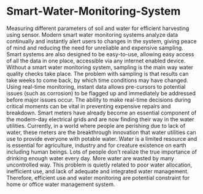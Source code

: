 # Smart-Water-Monitoring-System

Measuring different parameters of soil and water for efficient harvesting using sensor. Modern smart water monitoring systems analyze data continually and instantly alert users to changes in the system, giving peace of mind and reducing the need for unreliable and expensive sampling. Smart systems are also designed to be easy-to-use, allowing easy access of all the data in one place, accessible via any internet enabled device. Without a smart water monitoring system, sampling is the main way water quality checks take place. The problem with sampling is that results can take weeks to come back, by which time conditions may have changed.
Using real-time monitoring, instant data allows pre-cursors to potential issues (such as corrosion) to be flagged up and immediately be addressed before major issues occur. The ability to make real-time decisions during critical moments can be vital in preventing expensive repairs and breakdown. Smart meters have already become an essential component of the modern-day electrical grids and are now finding their way in the water utilities. Currently, in a world where people are perishing due to lack of water, these meters are the breakthrough innovation that water utilities can use to provide everyone with potable water.
Water is a limited resource and is essential for agriculture, industry and for creature existence on earth including human beings. Lots of people don’t realize the true importance of drinking enough water every day. More water are wasted by many uncontrolled way. This problem is quietly related to poor water allocation, inefficient use, and lack of adequate and integrated water management. Therefore, efficient use and water monitoring are potential constraint for home or office water management system.
